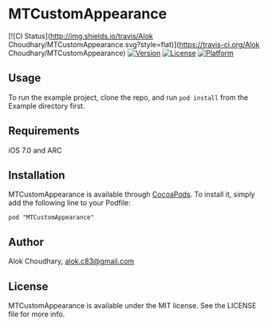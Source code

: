 # MTCustomAppearance

[![CI Status](http://img.shields.io/travis/Alok Choudhary/MTCustomAppearance.svg?style=flat)](https://travis-ci.org/Alok Choudhary/MTCustomAppearance)
[![Version](https://img.shields.io/cocoapods/v/MTCustomAppearance.svg?style=flat)](http://cocoadocs.org/docsets/MTCustomAppearance)
[![License](https://img.shields.io/cocoapods/l/MTCustomAppearance.svg?style=flat)](http://cocoadocs.org/docsets/MTCustomAppearance)
[![Platform](https://img.shields.io/cocoapods/p/MTCustomAppearance.svg?style=flat)](http://cocoadocs.org/docsets/MTCustomAppearance)

## Usage

To run the example project, clone the repo, and run `pod install` from the Example directory first.

## Requirements
iOS 7.0 and ARC

## Installation

MTCustomAppearance is available through [CocoaPods](http://cocoapods.org). To install
it, simply add the following line to your Podfile:

    pod "MTCustomAppearance"

## Author

Alok Choudhary, alok.c83@gmail.com

## License

MTCustomAppearance is available under the MIT license. See the LICENSE file for more info.

